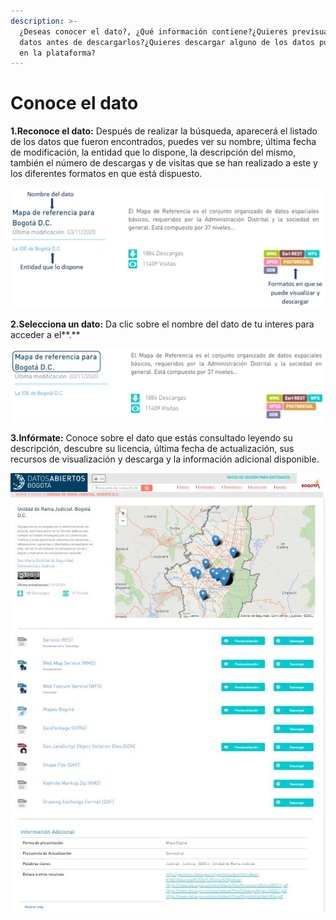 ```yaml
---
description: >-
  ¿Deseas conocer el dato?, ¿Qué información contiene?¿Quieres previsualizar los
  datos antes de descargarlos?¿Quieres descargar alguno de los datos publicados
  en la plataforma?
---
```


# Conoce el dato

**1.Reconoce el dato:** Después de realizar la búsqueda, aparecerá el listado de los datos  que fueron encontrados, puedes ver su nombre, última fecha de modificación, la entidad que lo dispone, la descripción del mismo, también el número de descargas y de visitas que se han realizado a este y los diferentes formatos en que está dispuesto.

![](../../.gitbook/assets/23.png)

**2.Selecciona un dato:** Da clic sobre el nombre del dato de tu interes para acceder a el**.**

![](../../.gitbook/assets/24.png)

 **3.Infórmate:** Conoce sobre el dato que estás consultado leyendo su descripción, descubre su licencia, última fecha de actualización, sus recursos de visualización y descarga y la información adicional disponible.

![](../../.gitbook/assets/25.jpg)

